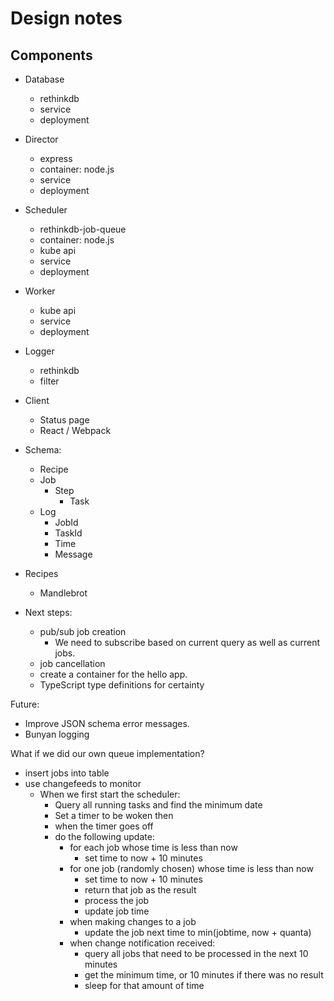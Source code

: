 # Design notes

## Components

* Database
  * rethinkdb
  * service
  * deployment
* Director
  * express
  * container: node.js
  * service
  * deployment
* Scheduler
  * rethinkdb-job-queue
  * container: node.js
  * kube api
  * service
  * deployment
* Worker
  * kube api
  * service
  * deployment
* Logger
  * rethinkdb
  * filter
* Client
  * Status page
  * React / Webpack

* Schema:
  * Recipe
  * Job
    * Step
      * Task
  * Log
    * JobId
    * TaskId
    * Time
    * Message

* Recipes
  * Mandlebrot

* Next steps:
  * pub/sub job creation
    * We need to subscribe based on current query as well as current jobs.
  * job cancellation
  * create a container for the hello app.
  * TypeScript type definitions for certainty

Future:
* Improve JSON schema error messages.
* Bunyan logging

What if we did our own queue implementation?
* insert jobs into table
* use changefeeds to monitor
  * When we first start the scheduler:
    * Query all running tasks and find the minimum date
    * Set a timer to be woken then
    * when the timer goes off
    * do the following update:
      * for each job whose time is less than now
        * set time to now + 10 minutes
      * for one job (randomly chosen) whose time is less than now
          * set time to now + 10 minutes
          * return that job as the result
          * process the job
          * update job time
      * when making changes to a job
        * update the job next time to min(jobtime, now + quanta)
      * when change notification received:
        * query all jobs that need to be processed in the next 10 minutes
        * get the minimum time, or 10 minutes if there was no result
        * sleep for that amount of time
